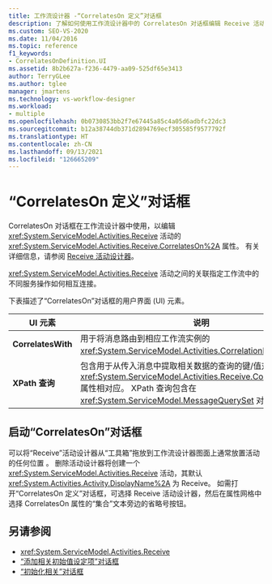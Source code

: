 ```yaml
---
title: 工作流设计器 -“CorrelatesOn 定义”对话框
description: 了解如何使用工作流设计器中的 CorrelatesOn 对话框编辑 Receive 活动的 CorrelatesOn 属性。
ms.custom: SEO-VS-2020
ms.date: 11/04/2016
ms.topic: reference
f1_keywords:
- CorrelatesOnDefinition.UI
ms.assetid: 8b2b627a-f236-4479-aa09-525df65e3413
author: TerryGLee
ms.author: tglee
manager: jmartens
ms.technology: vs-workflow-designer
ms.workload:
- multiple
ms.openlocfilehash: 0b0730853bb2f7e67445a85c4a05d6adbfc22dc3
ms.sourcegitcommit: b12a38744db371d2894769ecf305585f9577792f
ms.translationtype: HT
ms.contentlocale: zh-CN
ms.lasthandoff: 09/13/2021
ms.locfileid: "126665209"
---
```

# <a name="correlateson-definition-dialog-box"></a>“CorrelatesOn 定义”对话框

CorrelatesOn 对话框在工作流设计器中使用，以编辑 <xref:System.ServiceModel.Activities.Receive> 活动的 <xref:System.ServiceModel.Activities.Receive.CorrelatesOn%2A> 属性。 有关详细信息，请参阅 [Receive 活动设计器](../workflow-designer/receive-activity-designer.md)。

<xref:System.ServiceModel.Activities.Receive> 活动之间的关联指定工作流中的不同服务操作如何相互连接。

下表描述了“CorrelatesOn”对话框的用户界面 (UI) 元素。

|UI 元素|说明|
|-|-----------------|
|**CorrelatesWith**|用于将消息路由到相应工作流实例的 <xref:System.ServiceModel.Activities.CorrelationHandle>。|
|**XPath 查询**|包含用于从传入消息中提取相关数据的查询的键/值对。 此值与 <xref:System.ServiceModel.Activities.Receive.CorrelatesOn%2A> 属性相对应。 XPath 查询包含在 <xref:System.ServiceModel.MessageQuerySet> 对象中。|

## <a name="to-launch-the-correlateson-dialog-box"></a>启动“CorrelatesOn”对话框

可以将“Receive”活动设计器从“工具箱”拖放到工作流设计器图面上通常放置活动的任何位置 。 删除活动设计器将创建一个 <xref:System.ServiceModel.Activities.Receive> 活动，其默认 <xref:System.Activities.Activity.DisplayName%2A> 为 Receive。 如需打开“CorrelatesOn 定义”对话框，可选择 Receive 活动设计器，然后在属性网格中选择 CorrelatesOn 属性的“集合”文本旁边的省略号按钮。

## <a name="see-also"></a>另请参阅

- <xref:System.ServiceModel.Activities.Receive>
- [“添加相关初始值设定项”对话框](../workflow-designer/add-correlationinitializers-dialog-box.md)
- [“初始化相关”对话框](../workflow-designer/initialize-correlation-dialog-box.md)